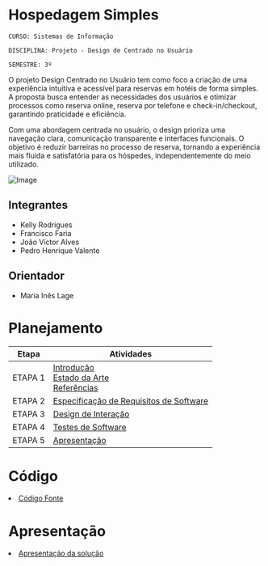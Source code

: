 # Hospedagem Simples

`CURSO: Sistemas de Informação`

`DISCIPLINA: Projeto - Design de Centrado no Usuário`

`SEMESTRE: 3º`

O projeto Design Centrado no Usuário tem como foco a criação de uma experiência intuitiva e acessível para reservas em hotéis de forma simples. A proposta busca entender as necessidades dos usuários e otimizar processos como reserva online, reserva por telefone e check-in/checkout, garantindo praticidade e eficiência.

Com uma abordagem centrada no usuário, o design prioriza uma navegação clara, comunicação transparente e interfaces funcionais. O objetivo é reduzir barreiras no processo de reserva, tornando a experiência mais fluida e satisfatória para os hóspedes, independentemente do meio utilizado.

![Image](https://github.com/user-attachments/assets/56613454-11d7-4592-845f-5cadeb908aa7)

## Integrantes

* Kelly Rodrigues
* Francisco Faria
* João Victor Alves
* Pedro Henrique Valente

## Orientador

* Maria Inês Lage

# Planejamento

| Etapa         | Atividades |
|  :----:   | ----------- |
| ETAPA 1         |[Introdução](docs/introducao.md) <br> [Estado da Arte](docs/estado.md) <br> [Referências](docs/referencias.md) |
| ETAPA 2         |[Especificação de Requisitos de Software](docs/especificacao.md) |
| ETAPA 3         |[Design de Interação](docs/design.md) |
| ETAPA 4        |[Testes de Software](docs/testes.md) |
| ETAPA 5         | [Apresentação](docs/apresentacao.md) |


# Código

<li><a href="src/codigo.md"> Código Fonte</a></li>

# Apresentação

<li><a href="docs/apresentacao.md"> Apresentação da solução</a></li>
